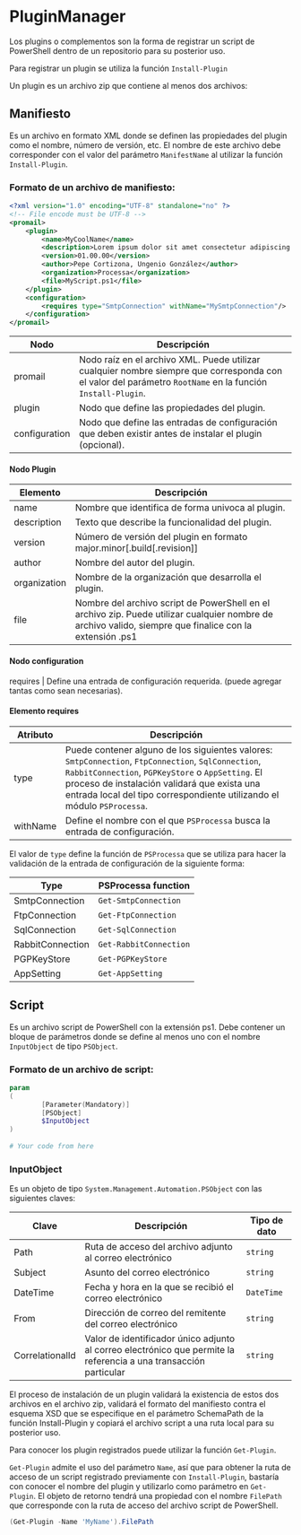 # PluginManager

Los plugins o complementos son la forma de registrar un script de PowerShell dentro de un repositorio para su posterior uso.

Para registrar un plugin se utiliza la función `Install-Plugin`

Un plugin es un archivo zip que contiene al menos dos archivos:


## Manifiesto 
Es un archivo en formato XML donde se definen las propiedades del plugin como el nombre, número de versión, etc. El nombre de este archivo debe corresponder con el valor del parámetro `ManifestName` al utilizar la función `Install-Plugin`.

### Formato de un archivo de manifiesto:

```xml
<?xml version="1.0" encoding="UTF-8" standalone="no" ?>
<!-- File encode must be UTF-8 -->
<promail>
	<plugin>
		<name>MyCoolName</name>
		<description>Lorem ipsum dolor sit amet consectetur adipiscing elit</description>
		<version>01.00.00</version>
		<author>Pepe Cortizona, Ungenio González</author>
		<organization>Processa</organization>
		<file>MyScript.ps1</file>
	</plugin>
	<configuration>
		<requires type="SmtpConnection" withName="MySmtpConnection"/>
	</configuration>	
</promail>
```

Nodo | Descripción
------------ | -------------
promail | Nodo raíz en el archivo XML. Puede utilizar cualquier nombre siempre que corresponda con el valor del parámetro `RootName` en la función `Install-Plugin`.
plugin | Nodo que define las propiedades del plugin.
configuration | Nodo que define las entradas de configuración que deben existir antes de instalar el plugin (opcional).

#### Nodo Plugin

Elemento | Descripción
------------ | -------------
name| Nombre que identifica de forma univoca al plugin. 
description | Texto que describe la funcionalidad del plugin.
version | Número de versión del plugin en formato major.minor[.build[.revision]]
author | Nombre del autor del plugin.
organization | Nombre de la organización que desarrolla el plugin.
file | Nombre del archivo script de PowerShell en el archivo zip. Puede utilizar cualquier nombre de archivo valido, siempre que finalice con la extensión .ps1

#### Nodo configuration
requires | Define una entrada de configuración requerida. (puede agregar tantas como sean necesarias).

#### Elemento requires

Atributo | Descripción
------------ | -------------
type | Puede contener alguno de los siguientes valores: `SmtpConnection`, `FtpConnection`, `SqlConnection`, `RabbitConnection`, `PGPKeyStore` o `AppSetting`. El proceso de instalación validará que exista una entrada local del tipo correspondiente utilizando el módulo `PSProcessa`.
withName | Define el nombre con el que `PSProcessa` busca la entrada de configuración.


El valor de `type` define la función de `PSProcessa` que se utiliza para hacer la validación de la entrada de configuración de la siguiente forma:

Type | PSProcessa function
------------ | -------------
SmtpConnection | `Get-SmtpConnection`
FtpConnection |  `Get-FtpConnection`
SqlConnection | `Get-SqlConnection`
RabbitConnection | `Get-RabbitConnection`
PGPKeyStore | `Get-PGPKeyStore`
AppSetting | `Get-AppSetting`


## Script 
Es un archivo script de PowerShell  con la extensión ps1. Debe contener un bloque de parámetros donde se define al menos uno con el nombre `InputObject` de tipo `PSObject`.

### Formato de un archivo de script:

```powershell
param                                                                                                                                           
(                                                                                                                                               
        [Parameter(Mandatory)]                                                                                                                  
        [PSObject]                                                                                                                              
        $InputObject                                                                                                                            
)                                                                                                                                               
                                                                                                                                                
# Your code from here                                                                                                                           
```

### InputObject
Es un objeto de tipo `System.Management.Automation.PSObject` con las siguientes claves:

Clave | Descripción | Tipo de dato
------------ | ------------- | -------------
Path | Ruta de acceso del archivo adjunto al correo electrónico | `string`
Subject | Asunto del correo electrónico | `string`
DateTime | Fecha y hora en la que se recibió el correo electrónico | `DateTime`
From | Dirección de correo del remitente del correo electrónico | `string`
CorrelationalId | Valor de identificador único adjunto al correo electrónico que permite la referencia a una transacción particular | `string`

El proceso de instalación de un plugin validará la existencia de estos dos archivos en el archivo zip, validará el formato del manifiesto contra el esquema XSD que se especifique en el parámetro SchemaPath de la función Install-Plugin y copiará el archivo script a una ruta local para su posterior uso. 

Para conocer los plugin registrados puede utilizar la función `Get-Plugin`.

`Get-Plugin` admite el uso del parámetro `Name`, así que para obtener la ruta de acceso de un script registrado previamente con `Install-Plugin`, bastaría con conocer el nombre del plugin y utilizarlo como parámetro en `Get-Plugin`. El objeto de retorno tendrá una propiedad con el nombre `FilePath` que corresponde con la ruta de acceso del archivo script de PowerShell. 

```powershell
(Get-Plugin -Name 'MyName').FilePath
```


